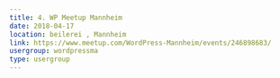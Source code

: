 ```yaml
---
title: 4. WP Meetup Mannheim
date: 2018-04-17
location: beilerei , Mannheim
link: https://www.meetup.com/WordPress-Mannheim/events/246898683/
usergroup: wordpressma
type: usergroup
---
```

